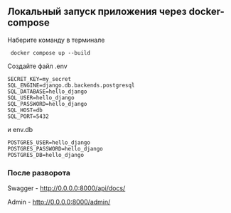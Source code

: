 ## Локальный запуск приложения через docker-compose

Наберите команду в терминале

```shell
 docker compose up --build

```
Создайте файл .env

```shell
SECRET_KEY=my_secret
SQL_ENGINE=django.db.backends.postgresql
SQL_DATABASE=hello_django
SQL_USER=hello_django
SQL_PASSWORD=hello_django
SQL_HOST=db
SQL_PORT=5432
```
и env.db 

```shell
POSTGRES_USER=hello_django
POSTGRES_PASSWORD=hello_django
POSTGRES_DB=hello_django

```

### После разворота

Swagger - http://0.0.0.0:8000/api/docs/

Admin - http://0.0.0.0:8000/admin/
